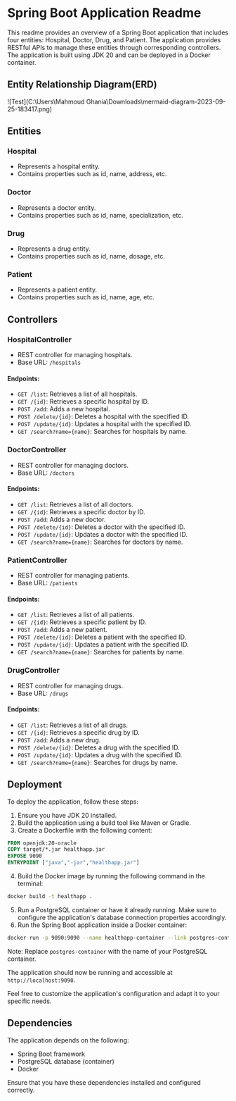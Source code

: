 # Spring Boot Application Readme

This readme provides an overview of a Spring Boot application that includes four entities: Hospital, Doctor, Drug, and Patient. The application provides RESTful APIs to manage these entities through corresponding controllers. The application is built using JDK 20 and can be deployed in a Docker container.

## Entity Relationship Diagram(ERD)

![Test](C:\Users\Mahmoud Ghania\Downloads\mermaid-diagram-2023-09-25-183417.png)

## Entities

### Hospital
- Represents a hospital entity.
- Contains properties such as id, name, address, etc.

### Doctor
- Represents a doctor entity.
- Contains properties such as id, name, specialization, etc.

### Drug
- Represents a drug entity.
- Contains properties such as id, name, dosage, etc.

### Patient
- Represents a patient entity.
- Contains properties such as id, name, age, etc.

## Controllers

### HospitalController
- REST controller for managing hospitals.
- Base URL: `/hospitals`

#### Endpoints:
- `GET /list`: Retrieves a list of all hospitals.
- `GET /{id}`: Retrieves a specific hospital by ID.
- `POST /add`: Adds a new hospital.
- `POST /delete/{id}`: Deletes a hospital with the specified ID.
- `POST /update/{id}`: Updates a hospital with the specified ID.
- `GET /search?name={name}`: Searches for hospitals by name.

### DoctorController
- REST controller for managing doctors.
- Base URL: `/doctors`

#### Endpoints:
- `GET /list`: Retrieves a list of all doctors.
- `GET /{id}`: Retrieves a specific doctor by ID.
- `POST /add`: Adds a new doctor.
- `POST /delete/{id}`: Deletes a doctor with the specified ID.
- `POST /update/{id}`: Updates a doctor with the specified ID.
- `GET /search?name={name}`: Searches for doctors by name.

### PatientController
- REST controller for managing patients.
- Base URL: `/patients`

#### Endpoints:
- `GET /list`: Retrieves a list of all patients.
- `GET /{id}`: Retrieves a specific patient by ID.
- `POST /add`: Adds a new patient.
- `POST /delete/{id}`: Deletes a patient with the specified ID.
- `POST /update/{id}`: Updates a patient with the specified ID.
- `GET /search?name={name}`: Searches for patients by name.

### DrugController
- REST controller for managing drugs.
- Base URL: `/drugs`

#### Endpoints:
- `GET /list`: Retrieves a list of all drugs.
- `GET /{id}`: Retrieves a specific drug by ID.
- `POST /add`: Adds a new drug.
- `POST /delete/{id}`: Deletes a drug with the specified ID.
- `POST /update/{id}`: Updates a drug with the specified ID.
- `GET /search?name={name}`: Searches for drugs by name.

## Deployment

To deploy the application, follow these steps:

1. Ensure you have JDK 20 installed.
2. Build the application using a build tool like Maven or Gradle.
3. Create a Dockerfile with the following content:

```Dockerfile
FROM openjdk:20-oracle
COPY target/*.jar healthapp.jar
EXPOSE 9090
ENTRYPOINT ["java","-jar","healthapp.jar"]
```

4. Build the Docker image by running the following command in the terminal:

```bash
docker build -t healthapp .
```

5. Run a PostgreSQL container or have it already running. Make sure to configure the application's database connection properties accordingly.
6. Run the Spring Boot application inside a Docker container:

```bash
docker run -p 9090:9090 --name healthapp-container --link postgres-container:postgres -d healthapp
```

Note: Replace `postgres-container` with the name of your PostgreSQL container.

The application should now be running and accessible at `http://localhost:9090`.

Feel free to customize the application's configuration and adapt it to your specific needs.

## Dependencies

The application depends on the following:
- Spring Boot framework
- PostgreSQL database (container)
- Docker

Ensure that you have these dependencies installed and configured correctly.
